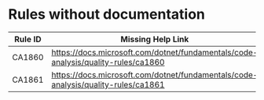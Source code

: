 # Rules without documentation

Rule ID | Missing Help Link | Title |
--------|-------------------|-------|
CA1860 | <https://docs.microsoft.com/dotnet/fundamentals/code-analysis/quality-rules/ca1860> | Incorrect use of ConstantExpectedAttribute |
CA1861 | <https://docs.microsoft.com/dotnet/fundamentals/code-analysis/quality-rules/ca1861> | Constant is expected for the parameter |
